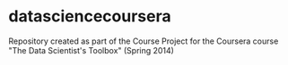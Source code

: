 datasciencecoursera
===================

Repository created as part of the Course Project for the Coursera course "The Data Scientist's Toolbox" (Spring 2014)
